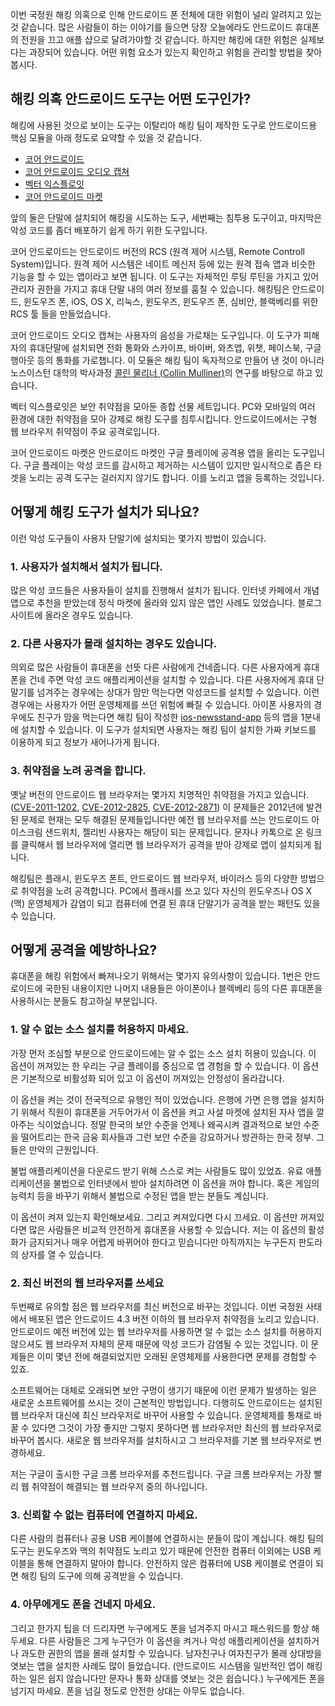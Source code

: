 이번 국정원 해킹 의혹으로 인해 안드로이드 폰 전체에 대한 위험이 널리 알려지고 있는 것 같습니다. 많은
사람들이 하는 이야기를 들으면 당장 오늘에라도 안드로이드 휴대폰의 전원을 끄고 애플 샵으로 달려가야할 것
같습니다. 하지만 해킹에 대한 위험은 실제보다는 과장되어 있습니다. 어떤 위험 요소가 있는지 확인하고 위험을
관리할 방법을 찾아봅시다.

## 해킹 의혹 안드로이드 도구는 어떤 도구인가?

해킹에 사용된 것으로 보이는 도구는 이탈리아 해킹 팀이 제작한 도구로 안드로이드용 핵심 모듈을 아래 정도로 요약할 수 있을 것 같습니다.

 * [코어 안드로이드](https://github.com/hackedteam/core-android)
 * [코어 안드로이드 오디오 캡쳐](https://github.com/hackedteam/core-android-audiocapture)
 * [벡터 익스플로잇](https://github.com/hackedteam/vector-exploit)
 * [코어 안드로이드 마켓](https://github.com/hackedteam/core-android-market)

앞의 둘은 단말에 설치되어 해킹을 시도하는 도구, 세번째는 침투용 도구이고, 마지막은 악성 코드를 좀더
배포하기 쉽게 하기 위한 도구입니다.

코어 안드로이드는 안드로이드 버전의 RCS (원격 제어 시스템, Remote Controll System)입니다. 원격
제어 시스템은 네이트 메신저 등에 있는 원격 접속 앱과 비슷한 기능을 할 수 있는 앱이라고 보면 됩니다. 이
도구는 자체적인 루팅 루틴을 가지고 있어 관리자 권한을 가지고 휴대 단말 내의 여러 정보를 훔칠 수 있습니다.
해킹팀은 안드로이드, 윈도우즈 폰, iOS, OS X, 리눅스, 윈도우즈, 윈도우즈 폰, 심비안, 블랙베리를 위한
RCS 툴 들을 만들었습니다.

코어 안드로이드 오디오 캡쳐는 사용자의 음성을 가로채는 도구입니다. 이 도구가 피해자의 휴대단말에 설치되면
전화 통화와 스카이프, 바이버, 와츠앱, 위챗, 페이스북, 구글 행아웃 등의 통화를 가로챕니다. 이 모듈은
해킹 팀이 독자적으로 만들어 낸 것이 아니라 노스이스턴 대학의 박사과정 [콜린 물리너 (Collin Mulliner)](https://scholar.google.com/citations?hl=en&user=c6qOjAYAAAAJ)의 연구를
바탕으로 하고 있습니다.

벡터 익스플로잇은 보안 취약점을 모아둔 종합 선물 세트입니다. PC와 모바일의 여러 환경에 대한 취약점을 모아
강제로 해킹 도구를 침투시킵니다. 안드로이드에서는 구형 웹 브라우저 취약점이 주요 공격로입니다.

코어 안드로이드 마켓은 안드로이드 마켓인 구글 플레이에 공격용 앱을 올리는 도구입니다. 구글 플레이는 악성
코드를 감시하고 제거하는 시스템이 있지만 일시적으로 좁은 타겟을 노리는 공격 도구는 걸러지지 않기도 합니다.
이를 노리고 앱을 등록하는 것입니다.

## 어떻게 해킹 도구가 설치가 되나요?

이런 악성 도구들이 사용자 단말기에 설치되는 몇가지 방법이 있습니다.

### 1. 사용자가 설치해서 설치가 됩니다.

많은 악성 코드들은 사용자들이 설치를 진행해서 설치가 됩니다. 인터넷 카페에서 개념 앱으로 추천을 받았는데
정식 마켓에 올라와 있지 않은 앱인 사례도 있었습니다. 블로그 사이트에 올라온 경우도 있습니다.

### 2. 다른 사용자가 몰래 설치하는 경우도 있습니다.

의외로 많은 사람들이 휴대폰을 선뜻 다른 사람에게 건네줍니다. 다른 사용자에게 휴대폰을 건네 주면 악성 코드
애플리케이션을 설치할 수 있습니다. 다른 사용자에게 휴대 단말기를 넘겨주는 경우에는 상대가 맘만 먹는다면
악성코드를 설치할 수 있습니다. 이런 경우에는 사용자가 어떤 운영체제를 쓰던 위험에 빠질 수 있습니다.
아이폰 사용자의 경우에도 친구가 맘을 먹는다면 해킹 팀이 작성한 [ios-newsstand-app](https://github.com/hackedteam/core-ios/tree/master/ios-newsstand-app)
등의 앱을 1분내에 설치할 수 있습니다. 이 도구가 설치되면 사용자는 해킹 팀이 설치한 가짜 키보드를
이용하게 되고 정보가 새어나가게 됩니다.

### 3. 취약점을 노려 공격을 합니다.

옛날 버전의 안드로이드 웹 브라우저는 몇가지 치명적인 취약점을 가지고 있습니다. ([CVE-2011-1202](https://code.google.com/p/chromium/issues/detail?id=73716), [CVE-2012-2825](https://code.google.com/p/chromium/issues/detail?id=127417), [CVE-2012-2871](https://code.google.com/p/chromium/issues/detail?id=138673))
이 문제들은 2012년에 발견된 문제로 현재는 모두 해결된 문제들입니다만 예전 웹 브라우저를 쓰는 안드로이드
아이스크림 샌드위치, 젤리빈 사용자는 해당이 되는 문제입니다. 문자나 카톡으로 온 링크를 클릭해서 웹
브라우저에 열리면 웹 브라우저가 공격을 받아 강제로 앱이 설치되게 됩니다.

해킹팀은 플래시, 윈도우즈 폰트, 안드로이드 웹 브라우저, 바이러스 등의 다양한 방법으로 취약점을 노려
공격합니다. PC에서 플래시를 쓰고 있다 자신의 윈도우즈나 OS X (맥) 운영체제가 감염이 되고 컴퓨터에 연결
된 휴대 단말기가 공격을 받는 패턴도 있을 수 있습니다.

## 어떻게 공격을 예방하나요?

휴대폰을 해킹 위험에서 빠져나오기 위해서는 몇가지 유의사항이 있습니다. 1번은 안드로이드에 국한된
내용이지만 나머지 내용들은 아이폰이나 블렉베리 등의 다른 휴대폰을 사용하시는 분들도 참고하실 부분입니다.

### 1. 알 수 없는 소스 설치를 허용하지 마세요.

가장 먼저 조심할 부분으로 안드로이드에는 알 수 없는 소스 설치 허용이 있습니다. 이 옵션이 꺼져있는 한
우리는 구글 플레이를 중심으로 앱 경험을 할 수 있습니다. 이 옵션은 기본적으로 비활성화 되어 있고 이
옵션이 꺼져있는 안정성이 올라갑니다.

이 옵션을 켜는 것이 전국적으로 유행인 적이 있었습니다. 은행에 가면 은행 앱을 설치하기 위해서 직원이
휴대폰을 거두어가서 이 옵션을 켜고 사설 마켓에 설치된 자사 앱을 깔아주는 식이었습니다. 정말 한국의 보안
수준을 언제나 왜곡시켜 결과적으로 보안 수준을 떨어트리는 한국 금융 회사들과 그런 보안 수준을 강요하거나
방관하는 한국 정부. 그들은 만악의 근원입니다.

불법 애플리케이션을 다운로드 받기 위해 스스로 켜는 사람들도 많이 있었죠. 유료 애플리케이션을 불법으로
인터넷에서 받아 설치하려면 이 옵션을 꺼야 합니다. 혹은 게임의 능력치 등을 바꾸기 위해서 불법으로 수정된
앱을 받는 분들도 계십니다.

이 옵션이 켜져 있는지 확인해보세요. 그리고 켜져있다면 다시 끄세요. 이 옵션만 꺼져있다면 많은 사람들은
비교적 안전하게 휴대폰을 사용할 수 있습니다. 저는 이 옵션의 활성화가 금지되거나 매우 어렵게 바뀌어야
한다고 믿습니다만 아직까지는 누구든지 판도라의 상자를 열 수 있습니다.

### 2. 최신 버전의 웹 브라우저를 쓰세요

두번째로 유의할 점은 웹 브라우저를 최신 버전으로 바꾸는 것입니다. 이번 국정원 사태에서 배포된 앱은
안드로이드 4.3 버전 이하의 웹 브라우저 취약점을 노리고 있습니다. 안드로이드 예전 버전에 있는 웹
브라우저를 사용하면 알 수 없는 소스 설치를 허용하지 않으셔도 웹 브라우저 자체의 문제 때문에 악성 코드가
감염될 수 있는 것입니다. 이 문제들은 이미 몇년 전에 해결되었지만 오래된 운영체제를 사용한다면 문제를
경험할 수 있죠.

소프트웨어는 대체로 오래되면 보안 구멍이 생기기 때문에 이런 문제가 발생하는 일은 새로운 소프트웨어를
쓰시는 것이 근본적인 방법입니다. 다행히도 안드로이드는 설치된 웹 브라우저 대신에 최신 브라우저로 바꾸어
사용할 수 있습니다. 운영체제를 통채로 바꿀 수 있다면 그것이 가장 좋지만 그렇지 못하다면 웹 브라우저만
최신의 웹 브라우저로 바꾸어 봅시다. 새로운 웹 브라우저를 설치하시고 그 브라우저를 기본 웹 브라우저로
변경하세요.

저는 구글이 출시한 구글 크롬 브라우저를 추천드립니다. 구글 크롬 브라우저는 가장 빨리 웹 취약점이 해결되는
웹 브라우저 중의 하나입니다.

### 3. 신뢰할 수 없는 컴퓨터에 연결하지 마세요.

다른 사람의 컴퓨터나 공용 USB 케이블에 연결하시는 분들이 많이 계십니다. 해킹 팀의 도구는 윈도우즈와
맥의 취약점도 노리고 있기 때문에 안전한 컴퓨터 이외에는 USB 케이블을 통해 연결하지 말아야 합니다.
안전하지 않은 컴퓨터에 USB 케이블로 연결이 되면 해킹 팀의 도구에 의해 공격받을 수 있습니다.

### 4. 아무에게도 폰을 건네지 마세요.

그리고 한가지 팁을 더 드리자면 누구에게도 폰을 넘겨주지 마시고 패스워드를 항상 해두세요. 다른 사람들은
그게 누구던가 이 옵션을 켜거나 악성 애플리케이션을 설치하거나 과도한 권한의 앱을 몰래 설치할 수 있습니다.
남자친구나 여자친구가 몰래 상대방을 엿보는 앱을 설치한 사례도 많이 들었습니다. (안드로이드 시스템을
일반적인 앱이 해킹하는 일은 쉽지 않습니다만 문자나 통화 상대를 엿보는 것은 쉽습니다.) 누구에게든 폰을
넘기지 마세요. 폰을 넘길 정도로 안전한 상대는 아무도 없습니다.
